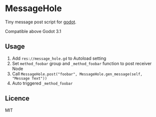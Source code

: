 MessageHole
=============

Tiny message post script for [godot](https://github.com/godotengine/godot).

Compatible above Godot 3.1

## Usage

1. Add `res://message_hole.gd` to Autoload setting
2. Set `method_foobar` group and `_method_foobar` function to post receiver Node
3. Call `MessageHole.post("foobar", MessageHole.gen_message(self, "Message Text"))`
4. Auto triggered `_method_foobar`

## Licence

MIT
